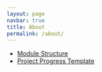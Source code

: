 ```yaml
---
layout: page
navbar: true
title: About
permalink: /about/
---
```


 - [Module Structure](module_structure/)
 - [Project Progress Template](project_progress/)